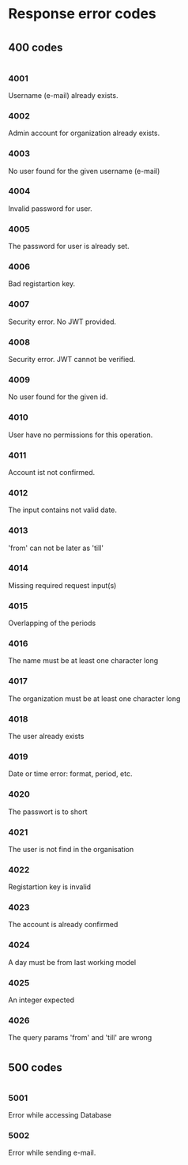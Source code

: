 # Response error codes

#
## 400 codes
#

### 4001
Username (e-mail) already exists.

### 4002
Admin account for organization already exists.

### 4003
No user found for the given username (e-mail)

### 4004
Invalid password for user.

### 4005
The password for user is already set.

### 4006
Bad registartion key.

### 4007
Security error. No JWT provided.

### 4008
Security error. JWT cannot be verified.

### 4009
No user found for the given id.

### 4010
User have no permissions for this operation.

### 4011
Account ist not confirmed.

### 4012
The input contains not valid date.

### 4013
'from' can not be later as 'till'

### 4014
Missing required request input(s)

### 4015
Overlapping of the periods

### 4016
The name must be at least one character long

### 4017
The organization must be at least one character long

### 4018
The user already exists

### 4019
Date or time error: format, period, etc.

### 4020
The passwort is to short

### 4021
The user is not find in the organisation

### 4022
Registartion key is invalid

### 4023
The account is already confirmed

### 4024
A day must be from last working model

### 4025
An integer expected


### 4026
The query params 'from' and 'till' are wrong

#
## 500 codes
#

### 5001
Error while accessing Database

### 5002
Error while sending e-mail.